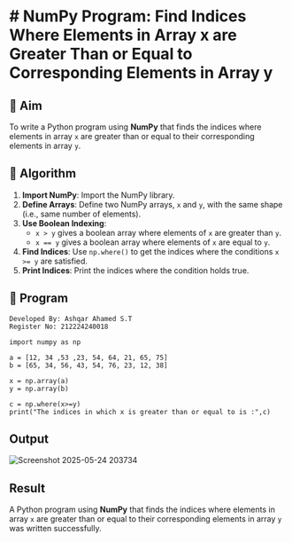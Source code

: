 # # NumPy Program: Find Indices Where Elements in Array x are Greater Than or Equal to Corresponding Elements in Array y

## 🎯 Aim
To write a Python program using **NumPy** that finds the indices where elements in array `x` are greater than or equal to their corresponding elements in array `y`.

## 🧠 Algorithm
1. **Import NumPy**: Import the NumPy library.
2. **Define Arrays**: Define two NumPy arrays, `x` and `y`, with the same shape (i.e., same number of elements).
3. **Use Boolean Indexing**: 
   - `x > y` gives a boolean array where elements of `x` are greater than `y`.
   - `x == y` gives a boolean array where elements of `x` are equal to `y`.
4. **Find Indices**: Use `np.where()` to get the indices where the conditions `x >= y` are satisfied.
5. **Print Indices**: Print the indices where the condition holds true.

## 🧾 Program
```
Developed By: Ashqar Ahamed S.T
Register No: 212224240018
```
```
import numpy as np

a = [12, 34 ,53 ,23, 54, 64, 21, 65, 75]
b = [65, 34, 56, 43, 54, 76, 23, 12, 38]

x = np.array(a)
y = np.array(b)

c = np.where(x>=y)
print("The indices in which x is greater than or equal to is :",c)
```

## Output

![Screenshot 2025-05-24 203734](https://github.com/user-attachments/assets/5aba7f9a-e624-404f-9b8c-80e5c3adac45)

## Result
A Python program using **NumPy** that finds the indices where elements in array `x` are greater than or equal to their corresponding elements in array `y` was written successfully.
